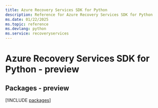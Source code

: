 ```yaml
---
title: Azure Recovery Services SDK for Python
description: Reference for Azure Recovery Services SDK for Python
ms.date: 01/22/2025
ms.topic: reference
ms.devlang: python
ms.service: recoveryservices
---
```

# Azure Recovery Services SDK for Python - preview
## Packages - preview
[!INCLUDE [packages](recovery-services-index.md)]